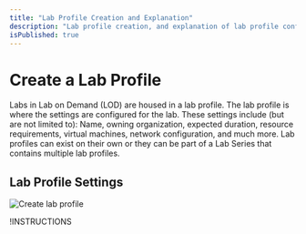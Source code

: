 ```yaml
---
title: "Lab Profile Creation and Explanation"
description: "Lab profile creation, and explanation of lab profile configuration."
isPublished: true
---
```


# Create a Lab Profile

Labs in Lab on Demand (LOD) are housed in a lab profile. The lab profile is where the settings are configured for the lab. These settings include (but are not limited to): Name, owning organization, expected duration, resource requirements, virtual machines, network configuration, and much more. Lab profiles can exist on their own or they can be part of a Lab Series that contains multiple lab profiles.

<!--
### Max RAM Usage 
The maximum amount of RAM that can be used in the Lab Series, across all lab launches. Once this limit is reached, users will not be able to launch labs until another user closes their lab.

Organizations have a max RAM setting for both Hyper-V and ESX virtual machines that will limit virtual machines to 50GB. This applies to both new virtual machines, and editing existing virtual machines. When editing a lab, if the changes being made will put the lab over the max RAM setting for that organization, a notice will be given to the lab developer. 
If a notice is received, a lab services ticket will need to be submitted and the Skillable team will assist with getting the lab updated, upon approval of your AE and an understanding of you consumptions projections. 

To submit a lab services ticket, please visit our [customer support page](https://skillable.com/customer-support/).

-->

## Lab Profile Settings

![Create lab profile](images/create-lab-profile-button.png)

!INSTRUCTIONS[](settings.md)
